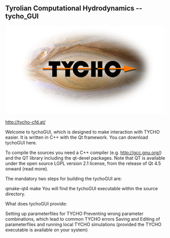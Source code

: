 ## Tyrolian Computational Hydrodynamics -- tycho_GUI

![Tycho](https://github.com/kapferer/tycho_cfd/blob/master/tycho_logo.jpg "Tycho Logo")

http://tycho-cfd.at/

Welcome to tychoGUI, which is designed to make interaction with TYCHO easier. It is written in C++ with the Qt framework.
You can download tychoGUI here.

To compile the sources you need a C++ compiler (e.g. http://gcc.gnu.org/) and the QT library including the qt-devel packages. Note that QT is available under the open source LGPL version 2.1 license, from the release of Qt 4.5 onward (read more).

The mandatory two steps for building the tychoGUI are:

qmake-qt4
make
You will find the tychoGUI executable within the source directory.

What does tychoGUI provide:

Setting up parameterfiles for TYCHO
Preventing wrong parameter combinations, which lead to common TYCHO errors
Saving and Editing of parameterfiles and
running local TYCHO simulations (provided the TYCHO executable is available on your system)
